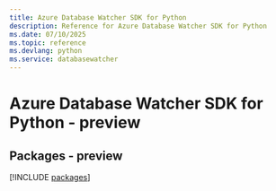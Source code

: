 ```yaml
---
title: Azure Database Watcher SDK for Python
description: Reference for Azure Database Watcher SDK for Python
ms.date: 07/10/2025
ms.topic: reference
ms.devlang: python
ms.service: databasewatcher
---
```

# Azure Database Watcher SDK for Python - preview
## Packages - preview
[!INCLUDE [packages](database-watcher-index.md)]